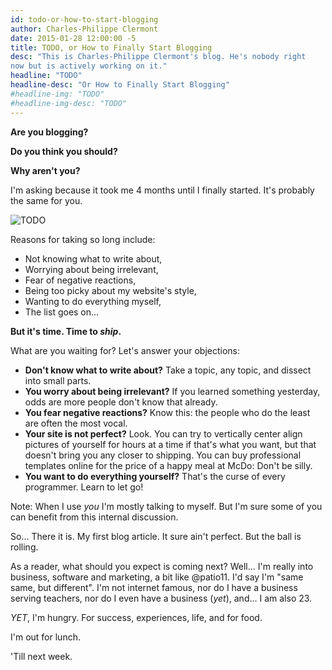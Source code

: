 ```yaml
---
id: todo-or-how-to-start-blogging
author: Charles-Philippe Clermont
date: 2015-01-28 12:00:00 -5
title: TODO, or How to Finally Start Blogging
desc: "This is Charles-Philippe Clermont's blog. He's nobody right
now but is actively working on it."
headline: "TODO"
headline-desc: "Or How to Finally Start Blogging"
#headline-img: "TODO"
#headline-img-desc: "TODO"
---
```


<strong class="big">Are you blogging?</strong>

<strong class="big">Do you think you should?</strong>

<strong class="big">Why aren't you?</strong>

I'm asking because it took me 4 months until I finally started.
It's probably the same for you.

![TODO](/images/asana-blog.png)

Reasons for taking so long include:
  * Not knowing what to write about,
  * Worrying about being irrelevant,
  * Fear of negative reactions,
  * Being too picky about my website's style,
  * Wanting to do everything myself,
  * The list goes on...

<strong class="big">But it's time. Time to *ship*.</strong>

What are you waiting for? Let's answer your objections:

  * **Don't know what to write about?** Take a topic, any topic, and
    dissect into small parts.
  * **You worry about being irrelevant?** If you learned
    something yesterday, odds are more people don't know that already.
  * **You fear negative reactions?** Know this: the people who do the
    least are often the most vocal.
  * **Your site is not perfect?** Look. You can try to vertically center align pictures of
    yourself for hours at a time if that's what you want, but
    that doesn't bring you any closer to shipping. You can buy
    professional templates online for the price of a happy meal at
    McDo: Don't be silly.
  * **You want to do everything yourself?** That's the curse of every programmer. Learn to let go!

Note: When I use *you* I'm mostly talking to myself. But I'm sure
some of you can benefit from this internal discussion.

So... There it is. My first blog article. It sure ain't perfect. But the
ball is rolling.

As a reader, what should you expect is coming next?
Well… I'm really into business,
software and marketing, a bit like @patio11.
I'd say I'm "same same, but different".
I'm not internet famous, nor do I have a business serving teachers, nor do
I even have a business (*yet*), and… I am also 23.

*YET*, I'm hungry.
For success,
experiences,
life, and for food.

I'm out for lunch.

'Till next week.
